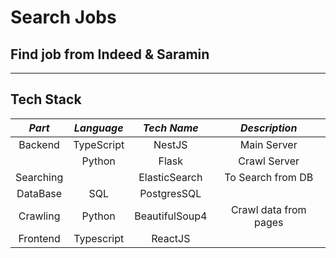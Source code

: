 # Search Jobs
## Find job from Indeed & Saramin
<hr/>

## Tech Stack
|*Part*|*Language*|*Tech Name*|*Description*|
|:----:|:------:|:--------:|:-----:|
|Backend|TypeScript|NestJS| Main Server
|       |Python|Flask| Crawl Server
|Searching|    |ElasticSearch|To Search from DB
|DataBase|SQL|PostgresSQL|
|Crawling|Python|BeautifulSoup4| Crawl data from pages
|Frontend|Typescript|ReactJS|